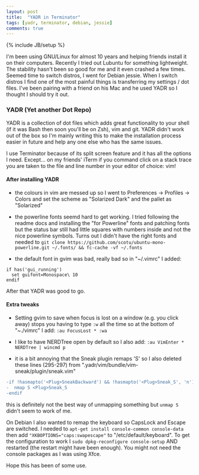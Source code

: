 ```yaml
---
layout: post
title:  "YADR in Terminator"
tags: [yadr, terminator, debian, jessie]
comments: true
---
```

{% include JB/setup %}

I'm been using GNU/Linux for almost 10 years and helping friends install it on
their computers.  Recently I tried out Lubuntu for something lightweight.  The
stability hasn't been so good for me and it even crashed a few times.
Seemed time to switch distros, I went for Debian jessie.  When I switch
distros I find one of the most painful things is transferring my settings /
dot files.  I've been pairing with a friend on his Mac and he used YADR so I thought I
should try it out.


### YADR (Yet another Dot Repo)

YADR is a collection of dot files which adds great
functionality to your shell (if it was Bash then soon you'll be on Zsh), vim and git.
YADR didn't work out of the box so I'm mainly writing this to make the
installation process easier in future and help any one else who has the same issues.

I use Terminator because of its split screen feature and it has all the
options I need.  Except... on my friends' iTerm if you command click on a stack
trace you are taken to the file and line number in your editor of choice: vim!

#### After installing YADR


* the colours in vim are messed up so I went to Preferences -> Profiles -> Colors
and set the scheme as "Solarized Dark" and the pallet as "Solarized"

* the powerline fonts seemd hard to get working.  I tried following the readme docs
and installing the "for Powerline" fonts and patching fonts but the status bar still had
little squares with numbers inside and not the nice powerline symbols.  Turns out I
didn't have the right fonts and needed to
`git clone https://github.com/scotu/ubuntu-mono-powerline.git ~/.fonts/ && fc-cache -vf ~/.fonts`

* the default font in gvim was bad, really bad so in "~/.vimrc" I added:

```
if has('gui_running')
  set guifont=Monospace\ 10
endif
```

After that YADR was good to go.

#### Extra tweaks

* Setting gvim to save when focus is lost on a window (e.g. you click away) stops you
having to type `:w` all the time so at the bottom of "~./vimrc" I add:
`:au FocusLost * :wa`

* I like to have NERDTree open by default so I also add:
`:au VimEnter * NERDTree | wincmd p`

* it is a bit annoying that the Sneak plugin remaps 'S' so I also deleted these lines (295-297)
from ".yadr/vim/bundle/vim-sneak/plugin/sneak.vim"

```diff
-if !hasmapto('<Plug>SneakBackward') && !hasmapto('<Plug>Sneak_S', 'n') && mapcheck('S', 'n') ==# ''
-  nmap S <Plug>Sneak_S
-endif
```

this is definitely not the best way of unmapping something but `unmap S` didn't seem to work of me.


On Debian I also wanted to remap the keyboard so CapsLock and Escape are switched.  I needed to
`apt-get install console-common console-data` then add `"XKBOPTIONS="caps:swapescape"` to "/etc/default/keyboard".
To get the configuration to work I `sudo dpkg-reconfigure console-setup` AND restarted (the restart might have been enough).
You might not need the console packages as I was using Xfce.

Hope this has been of some use.
